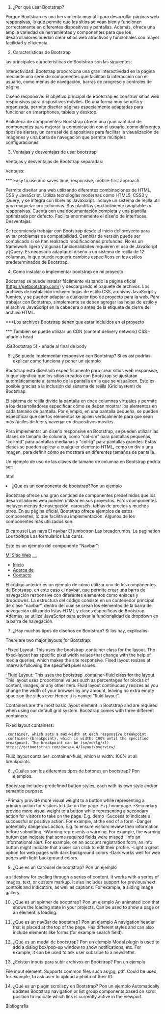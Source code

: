 1.	¿Por qué usar Bootstrap?

Porque Bootstrap es una herramienta muy útil para desarrollar páginas web responsivas, lo que permite que los sitios se vean bien y funcionen correctamente en diferentes dispositivos y pantallas. Además, ofrece una amplia variedad de herramientas y componentes para que los desarrolladores puedan crear sitios web atractivos y funcionales con mayor facilidad y eficiencia.


2.	Características de Bootstrap

las principales características de Bootstrap son las siguientes:

Interactividad: Bootstrap proporciona una gran interactividad en la página mediante una serie de componentes que facilitan la interacción con el usuario, como menús de navegación, barras de progreso y controles de página.

Diseño responsive: El objetivo principal de Bootstrap es construir sitios web responsivos para dispositivos móviles. De una forma muy sencilla y organizada, permite diseñar páginas especialmente adaptadas para funcionar en smartphones, tablets y desktop.

Biblioteca de componentes: Bootstrap ofrece una gran cantidad de componentes para mejorar la comunicación con el usuario, como diferentes tipos de alertas, un carrusel de diapositivas para facilitar la visualización de imágenes y una barra de navegación que permite múltiples configuraciones.

3.	Ventajas y desventajas de usar bootstrap

Ventajas y desventajas de Bootstrap separadas:

Ventajas:

*** Easy to use and saves time, responsive, mobile-first approach 

Permite diseñar una web utilizando diferentes combinaciones de HTML, CSS y JavaScript.
Utiliza tecnologías modernas como HTML5, CSS3 y jQuery, y se integra con librerías JavaScript.
Incluye un sistema de rejilla útil para maquetar por columnas.
Sus plantillas son fácilmente adaptables y responsivas.
Cuenta con una documentación completa y una plantilla optimizada por defecto.
Facilita enormemente el diseño de interfaces.
Desventajas:

Se recomienda trabajar con Bootstrap desde el inicio del proyecto para evitar problemas de compatibilidad.
Cambiar de versión puede ser complicado si se han realizado modificaciones profundas.
No es un framework ligero y algunas funcionalidades requieren el uso de JavaScript y jQuery.
Es necesario adaptar el diseño a un sistema de rejilla de 12 columnas, lo que puede requerir cambios específicos en los estilos predeterminados de Bootstrap.

4.	Como instalar o implementar bootstrap en mi proyecto

Bootstrap se puede instalar fácilmente visitando la página oficial (https://getbootstrap.com/) y descargando el paquete de archivos. Los archivos de instalación incluyen hojas de estilo CSS, archivos JavaScript y fuentes, y se pueden adaptar a cualquier tipo de proyecto para la web. Para trabajar con Bootstrap, simplemente se deben agregar las hojas de estilo y el archivo JavaScript en la cabecera o antes de la etiqueta de cierre del archivo HTML.

***Los archivos Bootstrap tienen que estar incluidos en el proyecto

*** También se puede utilizar un CDN (content delivery network)
CSS - añade a head
<link rel="stylesheet" href="https://cdn.jsdelivr.net/npm/bootstrap@4.4.1/dist/css/bootstrap.min.css" integrity="sha384-Vkoo8x4CGsO3+Hhxv8T/Q5PaXtkKtu6ug5TOeNV6gBiFeWPGFN9MuhOf23Q9Ifjh" crossorigin="anonymous">
JS(Bootstrap 5) - añade al final de body
 <script src="https://cdn.jsdelivr.net/npm/bootstrap@4.4.1/dist/js/bootstrap.min.js" integrity="sha384-wfSDF2E50Y2D1uUdj0O3uMBJnjuUD4Ih7YwaYd1iqfktj0Uod8GCExl3Og8ifwB6" crossorigin="anonymous"></script>


5.	¿Se puede implementar responsive con Bootstrap? Si es asi podrías explicar como funciona y poner un ejemplo

Bootstrap está diseñado específicamente para crear sitios web responsive, lo que significa que los sitios creados con Bootstrap se ajustarán automáticamente al tamaño de la pantalla en la que se visualicen. Esto es posible gracias a la inclusión del sistema de rejilla (Grid system) de Bootstrap.

El sistema de rejilla divide la pantalla en doce columnas virtuales y permite a los desarrolladores especificar cómo se deben mostrar los elementos en cada tamaño de pantalla. Por ejemplo, en una pantalla pequeña, se pueden especificar que ciertos elementos se apilen verticalmente para que sean más fáciles de leer y navegar en dispositivos móviles.

Para implementar un diseño responsive en Bootstrap, se pueden utilizar las clases de tamaño de columna, como "col-sm" para pantallas pequeñas, "col-md" para pantallas medianas y "col-lg" para pantallas grandes. Estas clases se pueden aplicar a cualquier elemento HTML, como un div o una imagen, para definir cómo se mostrará en diferentes tamaños de pantalla.

Un ejemplo de uso de las clases de tamaño de columna en Bootstrap podría ser:

html
<div class="container">
  <div class="row">
    <div class="col-sm-

6.	¿Que es un componente de bootstrap?Pon un ejemplo

Bootstrap ofrece una gran cantidad de componentes predefinidos que los desarrolladores web pueden utilizar en sus proyectos. Estos componentes incluyen menús de navegación, carousels, tablas de precios y muchos otros. En su página oficial, Bootstrap ofrece ejemplos de estos componentes, lo que facilita su implementación. Algunos de los componentes más utilizados son:

El carousel 
Las navs 
El navbar
El jumbotron 
Las breadcrumbs, 
La pagination 
Los tooltips 
Los formularios 
Las cards.

Este es un ejemplo del componente "Navbar":

<nav class="navbar navbar-expand-lg navbar-light bg-light">
  <a class="navbar-brand" href="#">Mi Sitio Web</a>
  <button class="navbar-toggler" type="button" data-toggle="collapse" data-target="#navbarNav" aria-controls="navbarNav" aria-expanded="false" aria-label="Toggle navigation">
    <span class="navbar-toggler-icon"></span>
  </button>
  <div class="collapse navbar-collapse" id="navbarNav">
    <ul class="navbar-nav">
      <li class="nav-item active">
        <a class="nav-link" href="#">Inicio</a>
      </li>
      <li class="nav-item">
        <a class="nav-link" href="#">Acerca de</a>
      </li>
      <li class="nav-item">
        <a class="nav-link" href="#">Contacto</a>
      </li>
    </ul>
  </div>
</nav>

El código anterior es un ejemplo de cómo utilizar uno de los componentes de Bootstrap, en este caso el navbar, que permite crear una barra de navegación responsive con diferentes elementos como enlaces y dropdowns. La estructura del código consiste en un contenedor principal de clase "navbar", dentro del cual se crean los elementos de la barra de navegación utilizando listas HTML y clases específicas de Bootstrap. Además, se utiliza JavaScript para activar la funcionalidad de dropdown en la barra de navegación.


7.	¿Hay muchos tipos de diseños en Bootstrap? Si los hay, explícalos

There are two major layouts for Bootstrap:

-Fixed Layout. 
    This uses the bootstrap .container class for the layout. The fixed-layout has specific pixel width values that change with the help of media queries, which makes the site responsive. Fixed layout resizes at intervals following the specified pixel values.

-Fluid Layout:
    This uses the bootstrap .container-fluid class for the layout. This layout uses proportional values such as percentages for blocks of content, images, or any other item. Fluid layout continuously resizes as you change the width of your browser by any amount, leaving no extra empty space on the sides ever Hence it is named “fluid layout”.



Containers are the most basic layout element in Bootstrap and are required when using our default grid system. 
Bootstrap comes with three different containers:

Fixed layout containers:

    .container, which sets a max-width at each responsive breakpoint
    .container-{breakpoint}, which is width: 100% until the specified breakpoint. The breakpoint can be (sm/md/lg/xl) https://getbootstrap.com/docs/4.4/layout/overview/

Fluid layout container
    .container-fluid, which is width: 100% at all breakpoints





8.	¿Cuáles son los diferentes tipos de botones en bootstrap? Pon ejemplos.

Bootstrap includes predefined button styles, each with its own style and/or semantic purpose:

 -Primary  provide more visual weight to a button while representing a primary action for visitors to take on the page. E.g. homepage.
 -Secondary  provide more visual weight to a button while representing a secondary action for visitors to take on the page. E.g. demo
 -Success  to indicate a successful or positive action. For example, at the end of a form
 -Danger  potentially dangerous action. E.g. to ensure visitors review their information before submitting.
 -Warning represents a warning. For example,  the warning button can indicate that some required fields were missed 
 -Info an informational alert. For example, on an account registration form, an info button might indicate that a user can click to edit their profile.
 -Light  a great option for web pages with dark background colors
 -Dark  works well for web pages with light background colors.




9.	¿Que es un Carousel de bootstrap? Pon un ejemplo

a slideshow for cycling through a series of content. It works with a series of images, text, or custom markup. It also includes support for previous/next controls and indicators, as well as captions.
For example, a sliding image gallery.


10.	¿Que es un spinner de bootstrap? Pon un ejemplo
An animated icon that shows the loading state in your projects. Can be used to show a page or an element is loading.


11.	¿Que es un navBar de bootstrap? Pon un ejemplo
A navigation header that is placed at the top of the page. Has different styles and can also include elements like forms (for example search field).


12.	¿Que es un modal de bootstrap? Pon un ejemplo
Modal plugin is used to add a dialog box/pop-up window to show notifications, etc. For example, It can be used to ask user subsribe to a newsletter. 



13.	¿Existen inputs para subir archivos en Bootstrap? Pon un ejemplo

File input element. Supports common files such as jpg, pdf. Could be used, for example, to ask user to upload a photo of their ID.


14.	¿Qué es un plugin scrollspy en Bootstrap? Pon un ejemplo
Automatically updates Bootstrap navigation or list group components based on scroll position to indicate which link is currently active in the viewport.





Bibliografía

<!-- https://getbootstrap.com -->

<!-- https://immune.institute/blog/razones-usar-bootstrap-web/#:~:text=Esta%20herramienta%20permite%20crear%20una,tanto%2C%20la%20experiencia%20de%20usuario. -->

<!-- https://soyhorizonte.com/blog/ventajas-y-desventajas-de-usar-bootstrap/ -->

<!-- https://www.jose-aguilar.com/blog/como-instalar-y-usar-bootstrap/#:~:text=Una%20forma%20sencilla%20de%20hacerlo,el%20directorio%20que%20tu%20quieras. -->

<!-- https://programarfacil.com/blog/crear-una-web-responsive-con-bootstrap/ -->

<!-- https://www.eniun.com/componentes-utiles-bootstrap/ -->


<!--https://blog.hubspot.com/website/bootstrap-button -->



<!-- https://www.geeksforgeeks.org/how-many-types-of-layouts-are-there-in-bootstrap/ -->